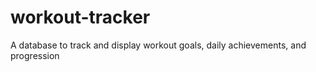 # workout-tracker
A database to track and display workout goals, daily achievements, and progression

